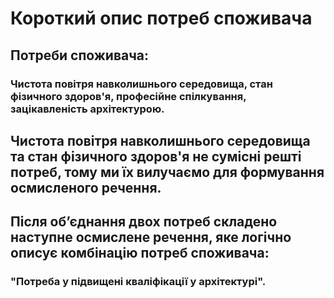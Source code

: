 # Короткий опис потреб споживача 
## Потреби споживача:
### Чистота повітря навколишнього середовища, стан фізичного здоров'я, професійне спілкування, зацікавленість архітектурою. 
## Чистота повітря навколишнього середовища та стан фізичного здоров'я не сумісні решті потреб, тому ми їх вилучаємо для формування осмисленого речення. 
## Після об’єднання двох потреб складено наступне осмислене речення, яке логічно описує комбінацію потреб споживача:
### "Потреба у підвищені кваліфікації у архітектурі". 
